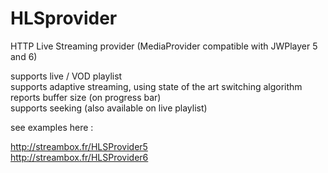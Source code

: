 HLSprovider
===========

HTTP Live Streaming provider (MediaProvider compatible with JWPlayer 5 and 6)

supports live / VOD playlist<br>
supports adaptive streaming, using state of the art switching algorithm<br>
reports buffer size (on progress bar)<br>
supports seeking (also available on live playlist)<br>


see examples here :

http://streambox.fr/HLSProvider5<br>
http://streambox.fr/HLSProvider6
